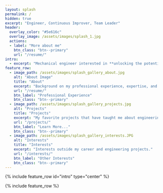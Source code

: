 ```yaml
---
layout: splash
permalink: /
hidden: true
excerpt: "Engineer, Continuous Improver, Team Leader"
header:
  overlay_color: "#5e616c"
  overlay_image: /assets/images/splash_1.jpg
  actions:
  - label: "More about me"
    btn_class: "btn--primary"
    url: "/resume/"
intro:
  - excerpt: "Mechanical engineer interested in **unlocking the potential behind processes and effective teamwork**. With over two and a half years in manufacturing leading continuous improvement teams I have **saved clients over $14.5M** through increases in output and reduction in harmful waste. I will continue to use my technical background and expertise to work with engineering teams in order to make an impact at US technology and manufacturing companies."
feature_row:
  - image_path: /assets/images/splash_gallery_about.jpg
    alt: "About Image"
    title: "About"
    excerpt: "Background on my professional experience, expertise, and education. Includes my resume and portfolio."
    url: "/resume/"
    btn_label: "Professional Experience"
    btn_class: "btn--primary"
  - image_path: /assets/images/splash_gallery_projects.jpg
    alt: "Projects"
    title: "Projects"
    excerpt: "My favorite projects that have taught me about engineering, teamwork, and grit."
    url: "/projects/"
    btn_label: "Learn More..."
    btn_class: "btn--primary"
  - image_path: /assets/images/splash_gallery_interests.JPG
    alt: "Interests"
    title: "Interests"
    excerpt: "Interests outside my career and engineering projects."
    url: "/interests/"
    btn_label: "Other Interests"
    btn_class: "btn--primary"
---
```


{% include feature_row id="intro" type="center" %}

{% include feature_row %}